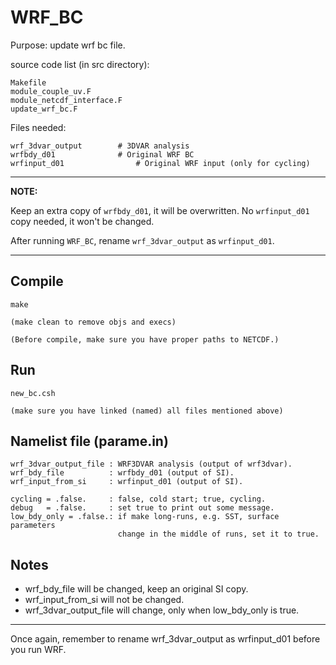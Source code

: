 # WRF_BC

Purpose: update wrf bc file.

source code list (in src directory):

    Makefile
    module_couple_uv.F
    module_netcdf_interface.F
    update_wrf_bc.F


Files needed:

    wrf_3dvar_output        # 3DVAR analysis
    wrfbdy_d01              # Original WRF BC
    wrfinput_d01		        # Original WRF input (only for cycling)


------------------------------------------------------------------
**NOTE:**

Keep an extra copy of `wrfbdy_d01`, it will be overwritten.
No `wrfinput_d01` copy needed, it won't be changed.

After running `WRF_BC`, rename `wrf_3dvar_output` as `wrfinput_d01`.

------------------------------------------------------------------

## Compile

	make

	(make clean to remove objs and execs)

	(Before compile, make sure you have proper paths to NETCDF.)


## Run

	new_bc.csh

	(make sure you have linked (named) all files mentioned above)


## Namelist file (parame.in)

    wrf_3dvar_output_file : WRF3DVAR analysis (output of wrf3dvar).
    wrf_bdy_file          : wrfbdy_d01 (output of SI).
    wrf_input_from_si     : wrfinput_d01 (output of SI).

    cycling = .false.     : false, cold start; true, cycling.
    debug   = .false.     : set true to print out some message.
    low_bdy_only = .false.: if make long-runs, e.g. SST, surface parameters
                            change in the middle of runs, set it to true.

## Notes

* wrf_bdy_file will be changed, keep an original SI copy.
* wrf_input_from_si will not be changed.
* wrf_3dvar_output_file will change, only when low_bdy_only is true.

------------------------------------------------------------------

Once again, remember to rename wrf_3dvar_output as wrfinput_d01 before
you run WRF.
